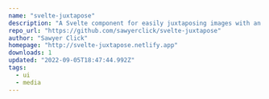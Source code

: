 ```yaml
---
name: "svelte-juxtapose"
description: "A Svelte component for easily juxtaposing images with an interactive slider"
repo_url: "https://github.com/sawyerclick/svelte-juxtapose"
author: "Sawyer Click"
homepage: "http://svelte-juxtapose.netlify.app"
downloads: 1
updated: "2022-09-05T18:47:44.992Z"
tags: 
  - ui
  - media
---
```

